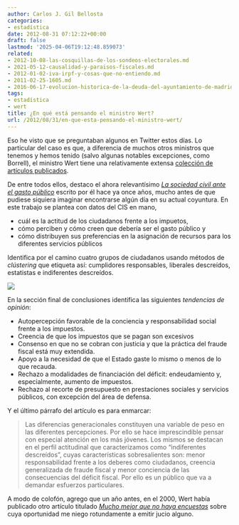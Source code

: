 ```yaml
---
author: Carlos J. Gil Bellosta
categories:
- estadística
date: 2012-08-31 07:12:22+00:00
draft: false
lastmod: '2025-04-06T19:12:48.859073'
related:
- 2012-10-08-las-cosquillas-de-los-sondeos-electorales.md
- 2021-05-12-causalidad-y-paraisos-fiscales.md
- 2012-01-02-iva-irpf-y-cosas-que-no-entiendo.md
- 2011-02-25-1605.md
- 2016-06-17-evolucion-historica-de-la-deuda-del-ayuntamiento-de-madrid.md
tags:
- estadística
- wert
title: ¿En qué está pensando el ministro Wert?
url: /2012/08/31/en-que-esta-pensando-el-ministro-wert/
---
```


Eso he visto que se preguntaban algunos en Twitter estos días. Lo particular del caso es que, a diferencia de muchos otros ministros que tenemos y hemos tenido (salvo algunas notables excepciones, como Borrell), el ministro Wert tiene una relativamente extensa [colección de artículos publicados](http://dialnet.unirioja.es/servlet/autor?codigo=860534).

De entre todos ellos, destaco el ahora relevantísimo [_La sociedad civil ante el gasto público_](http://dialnet.unirioja.es/servlet/fichero_articulo?codigo=867496&orden=89508 ) escrito por él hace ya once años, mucho antes de que pudiese siquiera imaginar encontrarse algún día en su actual coyuntura. En este trabajo se plantea con datos del CIS en mano,

* cuál es la actitud de los ciudadanos frente a los impuetos,
* cómo perciben y cómo creen que debería ser el gasto público y
* cómo distribuyen sus preferencias en la asignación de recursos para los diferentes servicios públicos

Identifica por el camino cuatro grupos de ciudadanos usando métodos de _clústering_ que etiqueta así: cumplidores responsables, liberales descreídos, estatistas e indiferentes descreídos.

[![](/wp-uploads/2012/08/wert_impuestos.png#center)
](/wp-uploads/2012/08/wert_impuestos.png#center)

En la sección final de conclusiones identifica las siguientes _tendencias de opinión_:

* Autopercepción favorable de la conciencia y responsabilidad social frente a los impuestos.
* Creencia de que los impuestos que se pagan son excesivos
* Consenso en que no se cobran con justicia y que la práctica del fraude fiscal está muy extendida.
* Apoyo a la necesidad de que el Estado gaste lo mismo o menos de lo que recauda.
* Rechazo a modalidades de financiación del déficit: endeudamiento y, especialmente, aumento de impuestos.
* Rechazo al recorte de presupuesto en prestaciones sociales y servicios públicos, con excepción del área de defensa.


Y el último párrafo del artículo es para enmarcar:

>Las diferencias generacionales constituyen una variable de peso en las diferentes percepciones. Por ello se hace imprescindible pensar con especial atención en los más jóvenes. Los mismos se destacan en el perfil actitudinal que caracterizamos como “indiferentes descreídos”, cuyas características sobresalientes son: menor responsabilidad frente a los deberes como ciudadanos, creencia generalizada de fraude fiscal y menor conciencia de las consecuencias del déficit fiscal. Por ello es un público que va a demandar esfuerzos particulares.

A modo de colofón, agrego que un año antes, en el 2000, Wert había publicado otro artículo titulado [_Mucho mejor que no haya encuestas_](http://dialnet.unirioja.es/servlet/articulo?codigo=2420608) sobre cuya oportunidad me niego rotundamente a emitir jucio alguno.